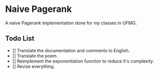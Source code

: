 # Naive Pagerank
A naive Pagerank implementation done for my classes in UFMG.

## Todo List
- [] Translate the documentation and comments to English.
- [] Translate the poem.
- [] Reimplement the exponentiation function to reduce it's complexity.
- [] Revise everything.
